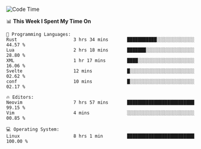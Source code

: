 <!-- [![Top Langs](https://github-readme-stats.vercel.app/api/top-langs/?username=gagahsyuja&theme=dracula&hide_border=true&border_radius=7)](https://github.com/anuraghazra/github-readme-stats) -->

<!--START_SECTION:waka-->
![Code Time](http://img.shields.io/badge/Code%20Time-414%20hrs%2015%20mins-blue)

📊 **This Week I Spent My Time On** 

```text
💬 Programming Languages: 
Rust                     3 hrs 34 mins       ███████████░░░░░░░░░░░░░░   44.57 % 
Lua                      2 hrs 18 mins       ███████░░░░░░░░░░░░░░░░░░   28.80 % 
XML                      1 hr 17 mins        ████░░░░░░░░░░░░░░░░░░░░░   16.06 % 
Svelte                   12 mins             █░░░░░░░░░░░░░░░░░░░░░░░░   02.62 % 
conf                     10 mins             █░░░░░░░░░░░░░░░░░░░░░░░░   02.17 % 

🔥 Editors: 
Neovim                   7 hrs 57 mins       █████████████████████████   99.15 % 
Vim                      4 mins              ░░░░░░░░░░░░░░░░░░░░░░░░░   00.85 % 

💻 Operating System: 
Linux                    8 hrs 1 min         █████████████████████████   100.00 % 
```


<!--END_SECTION:waka-->
